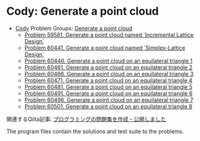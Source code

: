 # Cody: Generate a point cloud
* [Cody](https://jp.mathworks.com/matlabcentral/cody) Problem Groups:  [Generate a point cloud](https://jp.mathworks.com/matlabcentral/cody/groups/89866)
  * [Problem 59581. Generate a point cloud named \`Incremental Lattice Design\`](https://jp.mathworks.com/matlabcentral/cody/groups/89866/problems/59581)
  * [Problem 60441. Generate a point cloud named \`Simplex-Lattice Design\`](https://jp.mathworks.com/matlabcentral/cody/groups/89866/problems/60441)
  * [Problem 60446. Generate a point cloud on an equilateral triangle 1](https://jp.mathworks.com/matlabcentral/cody/groups/89866/problems/60446)
  * [Problem 60461. Generate a point cloud on an equilateral triangle 2](https://jp.mathworks.com/matlabcentral/cody/groups/89866/problems/60461)
  * [Problem 60466. Generate a point cloud on an equilateral triangle 3](https://jp.mathworks.com/matlabcentral/cody/groups/89866/problems/60466)
  * [Problem 60471. Generate a point cloud on an equilateral triangle 4](https://jp.mathworks.com/matlabcentral/cody/groups/89866/problems/60471)
  * [Problem 60481. Generate a point cloud on an equilateral triangle 5](https://jp.mathworks.com/matlabcentral/cody/groups/89866/problems/60481)
  * [Problem 60491. Generate a point cloud on an equilateral triangle 6](https://jp.mathworks.com/matlabcentral/cody/groups/89866/problems/60491)
  * [Problem 60496. Generate a point cloud on an equilateral triangle 7](https://jp.mathworks.com/matlabcentral/cody/groups/89866/problems/60496)
  * [Problem 60501. Generate a point cloud on an equilateral triangle 8](https://jp.mathworks.com/matlabcentral/cody/groups/89866/problems/60501)

関連するQiita記事: [プログラミングの問題集を作成・公開しました](https://qiita.com/tomtkg/items/addb4eed2d5293f91875)

The program files contain the solutions and test suite to the problems.